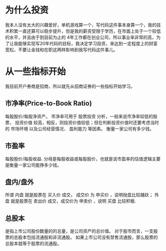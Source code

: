 # 为什么投资

我本人没有太大的兴趣爱好，单机游戏算一个，写代码这件事本身算一个，我的技术积累一直还算可以稳步提升，但是我的薪资受限于学历，在市面上处于一个较低的水平，并且由于到目前为止的
4年工作都在创业公司，所以事业率非常的高，为了让我能够实现写20年代码的目标，我决定学习投资，来达到一定程度上的财富宽松，不要让金钱和在职这两样影响到我写代码这件事儿。

# 从一些指标开始

我目前开户券商是招商，所以就先从招商证券的一些指标开始学习。

## 市净率(Price-to-Book Ratio)

每股股价/每股净资产。
市净率可用于 股票投资 分析，一般来说市净率较低的股票， 投资价值
较高，相反，则投资价值较低；但在判断投资价值时还要考虑当时的 市场环境 以及公司经营情况、 盈利能力 等因素。
衡量一家公司有多少钱。

## 市盈率

每股股价/每股收益.
分母是每股收益或每股股价，也就是说市盈率的估值逻辑主要是衡量一家公司能挣多少钱。

## 盘内/盘外

所谓 内盘 就是股票在 买入价 成交， 成交价 为 申买价 ，说明抛盘比较踊跃； 外盘 就是股票在 卖出价 成交，成交价为 申卖价 ，说明
买盘 比较积极.

## 总股本

是指上市公司股份数量的的总量，是公司资产的总价值。 对于股市而言，一支股票的总股本包括流通股和非流通股。
如果上市公司没有禁售流通股，那么股票的总股本就等于股票的流通股。